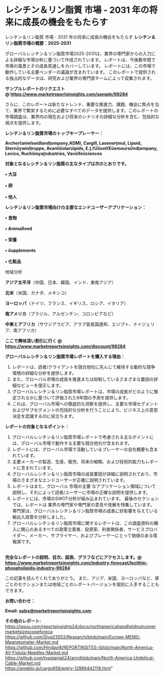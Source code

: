 # レシチン＆リン脂質 市場 - 2031 年の将来に成長の機会をもたらす
 レシチン＆リン脂質 市場 - 2031 年の将来に成長の機会をもたらす
<strong><b>レシチン＆リン脂質市場の概要：2025-2031</b></strong>

グローバルレシチン＆リン脂質市場2025-2031は、業界の専門家からの入力による詳細な市場分析に基づいて作成されています。 レポートは、今後数年間で市場の風景とその成長見通しをカバーしています。 レポートには、この市場で動作している主要ベンダーの議論が含まれています。 このレポートで提供される独占的なデータは、研究および業界の専門家チームによって収集されます。

<strong>サンプルレポートのリクエスト @ <a href=https://www.marketreportsinsights.com/sample/99284>https://www.marketreportsinsights.com/sample/99284</a></strong>

さらに、このレポートは新たなトレンド、重要な推進力、課題、機会に焦点を当て、業界で繁栄するために必要なすべてのデータを提供します。このレポートの市場調査は、業界内の現在および将来のシナリオの詳細な分析を含む、包括的な視点を提供します。

<strong>レシチン＆リン脂質市場のトップキープレーヤー：</strong>

<strong>Archeranielsidlandompany,ADM), Cargill, Lasenormul, Lipoid, Sternywiolruppe, Avantiolaripids, E..UontEemoursndompany, Lecico, Ruchioyandustries, Vavifeciences</strong>

<strong><b>対象となるレシチン＆リン脂質の主なタイプは次のとおりです。</b></strong>

<strong>• 大豆<br><br>• 卵<br><br>• 他人</strong>

<strong><b>レシチン＆リン脂質市場向けの主要なエンドユーザーアプリケーション：</b></strong>

<strong>• 食物<br><br>• Animaleed<br><br>• 栄養<br><br>• upplements<br><br>• 化粧品</strong>

 地域分析

<strong><b>アジア太平洋</b></strong>（中国、日本、韓国、インド、東南アジア）

<strong><b>北米</b></strong>（米国、カナダ、メキシコ）

<strong><b>ヨーロッパ</b></strong>（ドイツ、フランス、イギリス、ロシア、イタリア）

<strong><b>南アメリカ</b></strong>（ブラジル、アルゼンチン、コロンビアなど）

<strong><b>中東とアフリカ</b></strong>（サウジアラビア、アラブ首長国連邦、エジプト、ナイジェリア、南アフリカ）

<strong>ここで興味深い割引に行く @ <a href=https://www.marketreportsinsights.com/discount/99284>https://www.marketreportsinsights.com/discount/99284</a></strong>

<strong><b>グローバルレシチン＆リン脂質市場レポートを購入する理由：</b></strong>
<ol>
  <li>レポートは、読者/クライアントを競合他社に先んじて維持する動的な競争環境の詳細な分析を提供します。</li>
  <li>また、グローバル市場の成長を推進または抑制しているさまざまな要因の詳細なビューを提示します。</li>
  <li>グローバルレシチン＆リン脂質市場レポートは、市場の成長がどのように推定されるかに基づいて評価された8年間の予測を提供します。</li>
  <li>これは、グローバル市場への徹底的な洞察を提供し、主要な市場セグメントおよびサブセグメントの包括的な分析を行うことにより、ビジネス上の意思決定を認識するのに役立ちます。</li>
</ol>
<strong><b>レポートの対象となるポイント：</b></strong>
<ol>
  <li>グローバルレシチン＆リン脂質市場レポートで考慮される主なポイントには、グローバル市場で動作する主要な競合他社が含まれます。</li>
  <li>レポートには、グローバル市場で活動しているプレーヤーの会社概要も含まれています。</li>
  <li>主要メーカーの製造、生産、販売、将来の戦略、および技術的能力もレポートに含まれています。</li>
  <li>グローバルレシチン＆リン脂質市場の成長要因が詳細に説明されており、市場のさまざまなエンドユーザーが正確に説明されています。</li>
  <li>レポートはまた、グローバル 市場の主要 なアプリケーション領域について説明し、それによって読者/ユーザーに市場の正確な説明を提供します。</li>
  <li>レポートには、市場のSWOT分析が組み込まれています。 最後のセクションでは、レポートは 業界の専門家や専門家の意見や見解を特集しています。 専門家は、グローバルレシチン＆リン脂質市場の成長に好影響を与えている輸出入政策を分析しました。</li>
  <li>グローバルレシチン＆リン脂質市場に関するレポートは、この調査資料の購入に関心のあるすべての政策立案者、投資家、利害関係者、サービスプロバイダー、メーカー、サプライヤー、およびプレーヤーにとって価値のある情報源です。</li>
</ol><br>
<strong>完全なレポートの説明、目次、図表、グラフなどにアクセスします。@ <a href=https://www.marketreportsinsights.com/industry-forecast/lecithin-phospholipids-industry-99284>https://www.marketreportsinsights.com/industry-forecast/lecithin-phospholipids-industry-99284</a></strong>

この記事を読んでくれてありがとう。 また、アジア、米国、ヨーロッパなど、章ごとのセクションまたは地域ごとのレポートバージョンを個別に入手することもできます。

<strong><b>お問い合わせ：</b></strong>

<strong>Email: </strong><a href=mailto:sales@marketreportsinsights.com><strong>sales@marketreportsinsights.com</strong></a>

<strong>その他のレポート:</strong>
<br>
<a href=https://issuu.com/reportsinsights24/docs/northamericahandheldnutrunnermarketsizescopeforeca>https://issuu.com/reportsinsights24/docs/northamericahandheldnutrunnermarketsizescopeforeca</a>
<br>
<a href=https://github.com/Siya23553/Research/blob/main/Europe-MEMS-Magnetometer-Market.md>https://github.com/Siya23553/Research/blob/main/Europe-MEMS-Magnetometer-Market.md</a>
<br>
<a href=https://github.com/Hindavi8/REPORTINSITES-/blob/main/North-America-AV-Fistula-Needles-Market.md>https://github.com/Hindavi8/REPORTINSITES-/blob/main/North-America-AV-Fistula-Needles-Market.md</a>
<br>
<a href=https://github.com/tyagianjali24/ann/blob/main/North-America-Umbilical-Cable-Market.md>https://github.com/tyagianjali24/ann/blob/main/North-America-Umbilical-Cable-Market.md</a>
<br>
<a href=https://ameblo.jp/cargo656/entry-12889442118.html>https://ameblo.jp/cargo656/entry-12889442118.html</a>"
